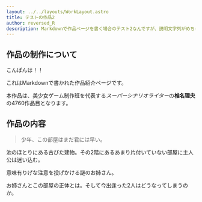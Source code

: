 ```yaml
---
layout: ../../layouts/WorkLayout.astro
title: テストの作品2
author: reversed_R
description: Markdownで作品ページを書く場合のテスト2なんですが、説明文字列がめちゃくちゃ長い場合どうなるのかを試してみたいと思います。ところでこれを実装しているのは2025年の4月1日でして、このチクナミ大学の門をくぐってから、、、おっと門はないのでした、いとやんごとなきお方が起こしあそばされるために弊学にやたら関心を示しているイソターネットこたつ記事生成記者みたいになるところでしたね。なんの話でしたっけ、そうチクナミ大学に来てからはや一年が過ぎてしまったのでした。ええっ、Undergraduate 25% completedってコト！？泣きアニメすぎます。いやっす、自分やれます！大学生まだやらせてください！もはや留年しか希望は残されていないのか...そんな4月です。
---
```


## 作品の制作について

こんばんは！！

これはMarkdownで書かれた作品紹介ページです。

本作品は、美少女ゲーム制作班を代表する*スーパーシナリオライター*の**椎名理央**の4760作品目となります。

## 作品の内容

> 少年、この部屋はまだ君には早い。

池のほとりにある古びた建物。その2階にあるあまり片付いていない部屋に主人公は迷い込む。

意味有りげな注意を投げかける謎のお姉さん。

お姉さんとこの部屋の正体とは。そして今出逢った2人はどうなってしまうのか。
